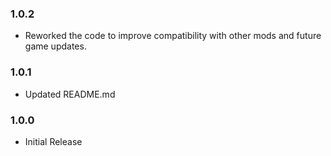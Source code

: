 ### 1.0.2

- Reworked the code to improve compatibility with other mods and future game updates.

### 1.0.1

- Updated README.md

### 1.0.0

- Initial Release
